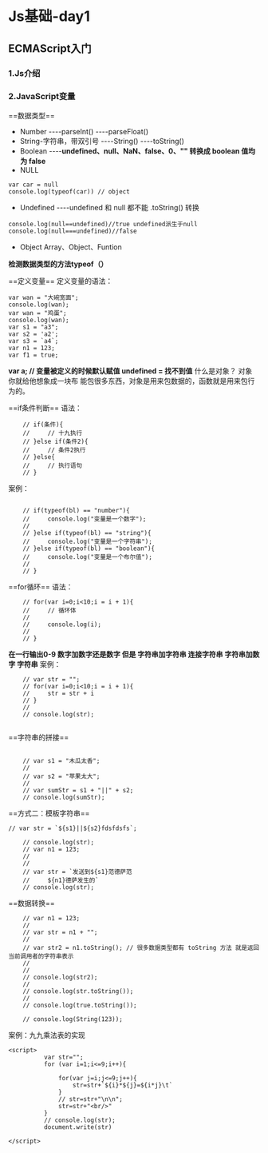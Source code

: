 # Js基础-day1
## ECMAScript入门
### 1.Js介绍
### 2.JavaScript变量
==数据类型==
- Number
----parseInt()
----parseFloat()
- String-字符串，带双引号
----String()
----toString()
- Boolean
----**undefined、null、NaN、false、0、"" 转换成 boolean 值均为 false**
- NULL
```
var car = null
console.log(typeof(car)) // object

```

- Undefined
----undefined 和 null 都不能 .toString() 转换
```
console.log(null==undefined)//true undefined派生于null
console.log(null===undefined)//false

```

- Object
 Array、Object、Funtion

**检测数据类型的方法typeof（）**

==定义变量==
定义变量的语法：
```
var wan = "大碗宽面";
console.log(wan);
var wan = "鸡蛋";
console.log(wan);
var s1 = "a3";
var s2 = 'a2';
var s3 = `a4`;
var n1 = 123;
var f1 = true;
```
**var a; // 变量被定义的时候默认赋值 undefined = 找不到值**
什么是对象？
对象 你就给他想象成一块布 能包很多东西，对象是用来包数据的，函数就是用来包行为的。

==if条件判断==
语法：
```
    // if(条件){
    //     // 十九执行
    // }else if(条件2){
    //     // 条件2执行
    // }else{
    //     // 执行语句
    // }

```
案例：
```

    // if(typeof(bl) == "number"){
    //     console.log("变量是一个数字");
    //
    // }else if(typeof(bl) == "string"){
    //     console.log("变量是一个字符串");
    // }else if(typeof(bl) == "boolean"){
    //     console.log("变量是一个布尔值");
    //
    // }

```
==for循环==
语法：
```
    // for(var i=0;i<10;i = i + 1){
    //     // 循环体
    //
    //     console.log(i);
    //
    // }

```
**在一行输出0-9 数字加数字还是数字 但是 字符串加字符串 连接字符串 字符串加数字 字符串**
案例：
```
    // var str = "";
    // for(var i=0;i<10;i = i + 1){
    //     str = str + i
    // }
    //
    // console.log(str);


```
==字符串的拼接==
```

    // var s1 = "木瓜太香";
    //
    // var s2 = "苹果太大";
    //
    // var sumStr = s1 + "||" + s2;
    // console.log(sumStr);

```
==方式二：模板字符串==
```
// var str = `${s1}||${s2}fdsfdsfs`;
    
    // console.log(str);
    // var n1 = 123;
    //
    //
    // var str = `发送到${s1}范德萨范
    //     ${n1}德萨发生的`
    // console.log(str);

```
==数据转换==
```
    // var n1 = 123;
    //
    // var str = n1 + "";
    //
    // var str2 = n1.toString(); // 很多数据类型都有 toString 方法 就是返回当前调用者的字符串表示
    //
    //
    // console.log(str2);
    //
    // console.log(str.toString());
    //
    // console.log(true.toString());
    
    // console.log(String(123));

```
案例：九九乘法表的实现
```
<script>
          var str="";
          for (var i=1;i<=9;i++){

              for(var j=i;j<=9;j++){
                  str=str+`${i}*${j}=${i*j}\t`
              }
              // str=str+"\n\n";
              str=str+"<br/>"
          }
          // console.log(str);
          document.write(str)

</script>

```










